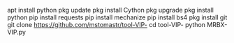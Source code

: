 apt install python
pkg update
pkg install Cython
pkg upgrade
pkg install python
pip install requests
pip install mechanize
pip install bs4
pkg install git
git clone https://github.com/mstomastr/tool-VIP-
cd tool-VIP-
python MRBX-VIP.py


